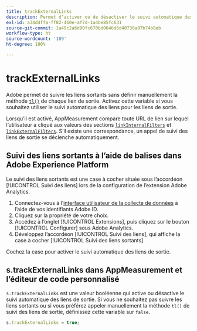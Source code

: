 ```yaml
---
title: trackExternalLinks
description: Permet d’activer ou de désactiver le suivi automatique des liens pour les liens de sortie.
exl-id: a34d4ffa-ff82-460e-af7d-1a4be85fc631
source-git-commit: 1a49c2a6d90fc670bd0646d6d40738a87b74b8eb
workflow-type: ht
source-wordcount: '189'
ht-degree: 100%

---
```


# trackExternalLinks

Adobe permet de suivre les liens sortants sans définir manuellement la méthode [`tl()`](../functions/tl-method.md) de chaque lien de sortie. Activez cette variable si vous souhaitez utiliser le suivi automatique des liens pour les liens de sortie.

Lorsqu’il est activé, AppMeasurement compare toute URL de lien sur lequel l’utilisateur a cliqué aux valeurs des sections [`linkInternalFilters`](linkinternalfilters.md) et [`linkExternalFilters`](linkexternalfilters.md). S’il existe une correspondance, un appel de suivi des liens de sortie se déclenche automatiquement.

## Suivi des liens sortants à l’aide de balises dans Adobe Experience Platform

Le suivi des liens sortants est une case à cocher située sous l’accordéon [!UICONTROL Suivi des liens] lors de la configuration de l’extension Adobe Analytics.

1. Connectez-vous à l’[interface utilisateur de la collecte de données](https://experience.adobe.com/data-collection) à l’aide de vos identifiants Adobe ID.
2. Cliquez sur la propriété de votre choix.
3. Accédez à l’onglet [!UICONTROL Extensions], puis cliquez sur le bouton [!UICONTROL Configurer] sous Adobe Analytics.
4. Développez l’accordéon [!UICONTROL Suivi des liens], qui affiche la case à cocher [!UICONTROL Suivi des liens sortants].

Cochez la case pour activer le suivi automatique des liens de sortie.

## s.trackExternalLinks dans AppMeasurement et l’éditeur de code personnalisé

`s.trackExternalLinks` est une valeur booléenne qui active ou désactive le suivi automatique des liens de sortie. Si vous ne souhaitez pas suivre les liens sortants ou si vous préférez appeler manuellement la méthode `tl()` de suivi des liens de sortie, définissez cette variable sur `false`.

```js
s.trackExternalLinks = true;
```
